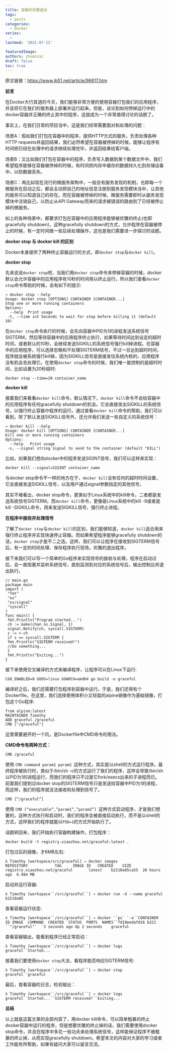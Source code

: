 ```yaml
---
title: 容器的优雅退出
tags:
  - posts
categories:
  - Docker
series: 
  - 
lastmod: '2021-07-12'

featuredImage: 
authors: zhuanzai
draft: false
toc: true
---
```


<!--more-->

原文链接：https://www.jb51.net/article/96617.htm

**前言**

在Docker大行其道的今天，我们能够非常方便的使用容器打包我们的应用程序，并且将它在我们的服务器上部署并运行起来。但是，谈论到如何停掉运行中的docker容器并正确的终止其中的程序，这就成为一个非常值得讨论的话题了。

事实上，在我们日常的项目当中，这是我们经常需要面对和处理的问题：

   场景A：假如我们打包在容器中的程序，提供HTTP方式的服务，负责处理各种HTTP requests并返回结果，我们必然希望在容器被停掉的时候，能够让程序有时间把已经在处理中的请求继续处理完毕，并返回结果给客户端。

   场景B：又比如我们打包在容器中的程序，负责写入数据到某个数据文件中，我们希望程序能够在容器被停掉的时候，有时间把内存中缓存的数据持久化到存储设备中，以防数据丢失。

​    场景C：再比如现在流行的微服务架构中，一般会有服务发现的机制，也即每一个微服务在启动之后，都会主动把自己的地址信息注册到服务发现模块当中，让其他的服务可以知道自己的存在。而在容器被停掉的时候，微服务需要即时从服务发现模块中注销自己，以防止从API Gateway而来的请求被错误的路由到了已经被停止掉的微服务。

如上的各种场景中，都要求打包在容器中的应用程序能够被优雅的终止(也即gracefully shutdown)，这种gracefully shutdown的方式，允许程序在容器被停止的时候，有一定时间做一些后续处理操作，这也是我们需要进一步探讨的话题。

**docker stop 与 docker kill 的区别**

Docker本身提供了两种终止容器运行的方式，即`docker stop`与`docker kill`。

**docker stop**

先来说说`docker stop`吧，当我们用`docker stop`命令来停掉容器的时候，docker默认会允许容器中的应用程序有10秒的时间用以终止运行。所以我们查看`docker stop`命令帮助的时候，会有如下的提示:

```
→ docker stop --help
Usage: docker stop [OPTIONS] CONTAINER [CONTAINER...]
Stop one or more running containers
Options:
  --help  Print usage
 -t, --time int Seconds to wait for stop before killing it (default 10)
```

在`docker stop`命令执行的时候，会先向容器中PID为1的进程发送系统信号SIGTERM，然后等待容器中的应用程序终止执行，如果等待时间达到设定的超时时间，或者默认的10秒，会继续发送SIGKILL的系统信号强行kill掉进程。在容器中的应用程序，可以选择忽略和不处理SIGTERM信号，不过一旦达到超时时间，程序就会被系统强行kill掉，因为SIGKILL信号是直接发往系统内核的，应用程序没有机会去处理它。在使用`docker stop`命令的时候，我们唯一能控制的是超时时间，比如设置为20秒超时:

```
docker stop --time=20 container_name
```

**docker kill**

接着我们来看看`docker kill`命令，默认情况下，`docker kill`命令不会给容器中的应用程序有任何gracefully shutdown的机会。它会直接发出SIGKILL的系统信号，以强行终止容器中程序的运行。通过查看`docker kill`命令的帮助，我们可以看到，除了默认发送SIGKILL信号外，还允许我们发送一些自定义的系统信号：

```
→ docker kill --help
Usage: docker kill [OPTIONS] CONTAINER [CONTAINER...]
Kill one or more running containers
Options:
  --help   Print usage
 -s, --signal string Signal to send to the container (default "KILL")
```

比如，如果我们想向docker中的程序发送SIGINT信号，我们可以这样来实现：

```
docker kill --signal=SIGINT container_name
```

与docker stop命令不一样的地方在于，`docker kill`没有任何的超时时间设置，它会直接发送SIGKILL信号，以及用户通过signal参数指定的其他信号。

其实不难看出，docker stop命令，更类似于Linux系统中的kill命令，二者都是发送系统信号SIGTERM。而`docker kill`命令，更像是Linux系统中的kill -9或者是kill -SIGKILL命令，用来发送SIGKILL信号，强行终止进程。

**在程序中接收并处理信号**

了解了`docker stop`与`docker kill`的区别，我们能够知道，`docker kill`适合用来强行终止程序并实现快速停止容器。而如果希望程序能够gracefully shutdown的话，`docker stop`才是不二之选。这样，我们可以让程序在接收到SIGTERM信号后，有一定的时间处理、保存程序执行现场，优雅的退出程序。

接下来我们可以写一个简单的Go程序来实现信号的接收与处理，程序在启动过后，会一直阻塞并监听系统信号，直到监测到对应的系统信号后，输出控制台并退出执行。

```
// main.go
package main
import (
 "fmt"
 "os"
 "os/signal"
 "syscall"
)
func main() {
 fmt.Println("Program started...")
 ch := make(chan os.Signal, 1)
 signal.Notify(ch, syscall.SIGTERM)
 s := <-ch
 if s == syscall.SIGTERM {
 fmt.Println("SIGTERM received!")
 //Do something...
 }
 fmt.Println("Exiting...")
}
```

接下来使用交叉编译的方式来编译程序，让程序可以在Linux下运行:

```
CGO_ENABLED=0 GOOS=linux GOARCH=amd64 go build -o graceful
```

编译好之后，我们还需要打包程序到容器中运行。于是，我们还得有个Dockerfile。在这里，我们选择使用体积小又轻盈的alpine镜像作为基础镜像，打包这个Go程序:

```
from alpine:latest
MAINTAINER Timothy
ADD graceful /graceful
CMD ["/graceful"]
```

这里需要避开的一个坑，是Dockerfile中CMD命令的用法。

**CMD命令有两种方式：**

```
CMD /graceful
```

使用 `CMD command param1 param2 `这种方式，其实是以shell的方式运行程序。最终程序被执行时，类似于/bin/sh  -c的方式运行了我们的程序，这样会导致/bin/sh以PID为1的进程运行，而我们的程序只不过是它fork/execs出来的子进程而已。前面我们提到过docker stop的SIGTERM信号只是发送给容器中PID为1的进程，而这样，我们的程序就没法接收和处理到信号了。

```
CMD [“/graceful”]
```

使用 `CMD [“executable”,”param1”,”param2”] `这种方式启动程序，才是我们想要的，这种方式执行和启动时，我们的程序会被直接启动执行，而不是以shell的方式，这样我们的程序就能以`PID=1`的方式开始执行了。

话题转回来，我们开始执行容器构建操作，打包程序：

```
docker build -t registry.xiaozhou.net/graceful:latest .
```

打包过后的镜像，才6MB左右:

```
λ Timothy [workspace/src/graceful] → docker images
REPOSITORY            TAG     IMAGE ID   CREATED    SIZE
registry.xiaozhou.net/graceful       latest    b2210a85ca55  20 hours ago  6.484 MB
```

启动并运行容器:

```
λ Timothy [workspace``/src/graceful``] → docker run -d --name graceful b2210a85
```

查看容器运行状态:

```
λ Timothy [workspace``/src/graceful``] → docker ``ps` `-a``CONTAINER ID IMAGE  COMMAND  CREATED  STATUS  PORTS  NAMES``fd18eedafd16 b221  ``"/graceful"`  `3 seconds ago Up 2 seconds    graceful
```

查看容器输出，能看到程序已经正常启动：

```
λ Timothy [workspace``/src/graceful``] → docker logs graceful``Started...
```

接着我们要使用`docker stop`大法，看程序能否响应SIGTERM信号:

```
λ Timothy [workspace``/src/graceful``] → docker stop graceful``graceful
```

最后，查看容器的日志，检验输出：

```
λ Timothy [workspace``/src/graceful``] → docker logs graceful``Started...``SIGTERM received!``Exiting...
```

**总结**

以上就是这篇文章的全部内容了，用docker  kill命令，可以简单粗暴的终止docker容器中运行的程序，但是想要优雅的终止掉的话，我们需要使用docker  stop命令，并且在程序中多花一些功夫来处理系统信号，这样能保证程序不被粗暴的终止掉，从而实现gracefully  shutdown。希望本文的内容对大家的学习或者工作能有所帮助，如果有疑问大家可以留言交流。
